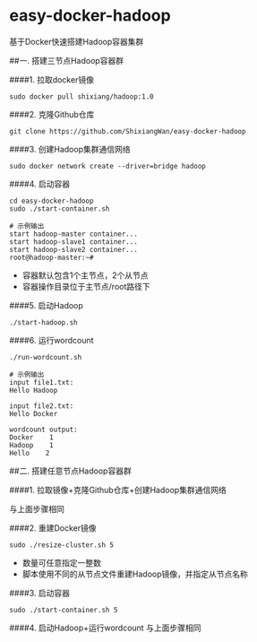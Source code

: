 # easy-docker-hadoop
基于Docker快速搭建Hadoop容器集群

##一. 搭建三节点Hadoop容器群

####1. 拉取docker镜像
```
sudo docker pull shixiang/hadoop:1.0
```

####2. 克隆Github仓库
```
git clone https://github.com/ShixiangWan/easy-docker-hadoop
```

####3. 创建Hadoop集群通信网络
```
sudo docker network create --driver=bridge hadoop
```

####4. 启动容器
```
cd easy-docker-hadoop
sudo ./start-container.sh
```
```
# 示例输出
start hadoop-master container...
start hadoop-slave1 container...
start hadoop-slave2 container...
root@hadoop-master:~# 
```
* 容器默认包含1个主节点，2个从节点
* 容器操作目录位于主节点/root路径下

####5. 启动Hadoop
```
./start-hadoop.sh
```

####6. 运行wordcount
```
./run-wordcount.sh
```
```
# 示例输出
input file1.txt:
Hello Hadoop

input file2.txt:
Hello Docker

wordcount output:
Docker    1
Hadoop    1
Hello    2
```

##二. 搭建任意节点Hadoop容器群

####1. 拉取镜像+克隆Github仓库+创建Hadoop集群通信网络

与上面步骤相同

####2. 重建Docker镜像
```
sudo ./resize-cluster.sh 5
```
* 数量可任意指定一整数
* 脚本使用不同的从节点文件重建Hadoop镜像，并指定从节点名称

####3. 启动容器
```
sudo ./start-container.sh 5
```

####4. 启动Hadoop+运行wordcount
与上面步骤相同

